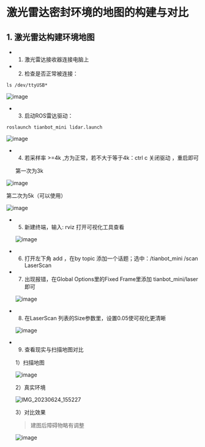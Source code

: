 # 激光雷达密封环境的地图的构建与对比

## 1. 激光雷达构建环境地图
- 1. 激光雷达接收器连接电脑上
  


- 2. 检查是否正常被连接：
```
ls /dev/ttyUSB*
```

![image]( https://github.com/STLIFE97/robot-ws/blob/main/image/1.png)
- 3. 启动ROS雷达驱动：
```
roslaunch tianbot_mini lidar.launch
```

![image]( https://github.com/STLIFE97/robot-ws/blob/main/image/2.png)
- 4. 若采样率 >=4k ,方为正常，若不大于等于4k：ctrl c 关闭驱动 ，重启即可
  
  第一次为3k
  
![image]( https://github.com/STLIFE97/robot-ws/blob/main/image/2.png)

  第二次为5k（可以使用）
  
![image]( https://github.com/STLIFE97/robot-ws/blob/main/image/3.png)

- 5. 新建终端，输入: rviz 打开可视化工具查看

   ![image]( https://github.com/STLIFE97/robot-ws/blob/main/image/4.png)
 
- 6. 打开左下角 add ，在by topic 添加一个话题；选中：/tianbot_mini   /scan  LaserScan
 
 
- 7. 出现报错，在Global Options里的Fixed Frame里添加 tianbot_mini/laser 即可

  ![image]( https://github.com/STLIFE97/robot-ws/blob/main/image/6.png)
- 8. 在LaserScan 列表的Size参数里，设置0.05使可视化更清晰
 
    ![image]( https://github.com/STLIFE97/robot-ws/blob/main/image/7.png)

- 9. 查看现实与扫描地图对比

  1）扫描地图
  
   ![image](https://github.com/cztianchao/robot-ws/assets/41623939/dd7c7ca8-844c-42bd-988a-1a2cec82e3d4)

  
  2）真实环境

  ![IMG_20230624_155227](https://github.com/cztianchao/robot-ws/assets/41623939/5e5201e9-d1f1-44d7-ad30-8abeafac76a9)


  3）对比效果

  > 建图后障碍物略有调整
  
  ![image](https://github.com/cztianchao/robot-ws/assets/41623939/afebd735-39d1-4c36-9866-1aa8957f7ed5)

